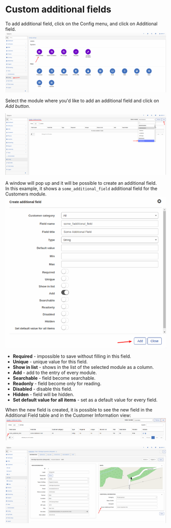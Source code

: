 Custom additional fields
==========

To add additional field, click on the Config menu, and click on Additional field.
![Additional field](config.png)


Select the module where you'd like to add an additional field and click on *Add button*.

![Select module and add](module_and_add.png)


A window will pop up and it will be possible to create an additional field.  
In this example, it shows a `some_additional_field` additional field for the Customers module.
![Add additional field](add_additional_field.png)

* **Required** - impossible to save without filling in this field.
* **Unique** -  unique value for this field.
* **Show in list** - shows in the list of the selected module as a column.
* **Add** - add to the entry of every module.
* **Searchable** - field become searchable.
* **Readonly** - field become only for reading.
* **Disabled** - disable this field.
* **Hidden** - field will be hidden.
* **Set default value for all items** - set as a default value for every field.


When the new field is created, it is possible to see the new field in the Additional Field table and in the Customer Information view:
![Additional field list](additional_field_list.png)

![Customer info](customer_info.png)
